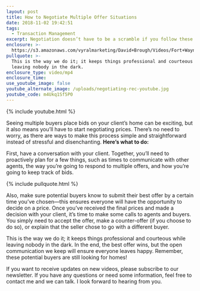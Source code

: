 ```yaml
---
layout: post
title: How to Negotiate Multiple Offer Situations
date: 2018-11-02 19:42:51
tags:
  - Transaction Management
excerpt: Negotiation doesn’t have to be a scramble if you follow these simple steps.
enclosure: >-
  https://s3.amazonaws.com/vyralmarketing/David+Brough/Videos/Fort+Wayne+Real+Estate-+How+to+Negotiate+Multiple+Offer+Situations.mp4
pullquote: >-
  This is the way we do it; it keeps things professional and courteous while
  leaving nobody in the dark.
enclosure_type: video/mp4
enclosure_time:
use_youtube_image: false
youtube_alternate_image: /uploads/negotiating-rec-youtube.jpg
youtube_code: m4Ukq1Sf5P0
---
```


{% include youtube.html %}

Seeing multiple buyers place bids on your client’s home can be exciting, but it also means you’ll have to start negotiating prices. There’s no need to worry, as there are ways to make this process simple and straightforward instead of stressful and disenchanting. **Here’s what to do:**

First, have a conversation with your client. Together, you’ll need to proactively plan for a few things, such as times to communicate with other agents, the way you’re going to respond to multiple offers, and how you’re going to keep track of bids.

{% include pullquote.html %}

Also, make sure potential buyers know to submit their best offer by a certain time you’ve chosen—this ensures everyone will have the opportunity to decide on a price. Once you’ve received the final prices and made a decision with your client, it’s time to make some calls to agents and buyers. You simply need to accept the offer, make a counter-offer (if you choose to do so), or explain that the seller chose to go with a different buyer.

This is the way we do it; it keeps things professional and courteous while leaving nobody in the dark. In the end, the best offer wins, but the open communication we keep will ensure everyone leaves happy. Remember, these potential buyers are still looking for homes!

If you want to receive updates on new videos, please subscribe to our newsletter. If you have any questions or need some information, feel free to contact me and we can talk. I look forward to hearing from you.